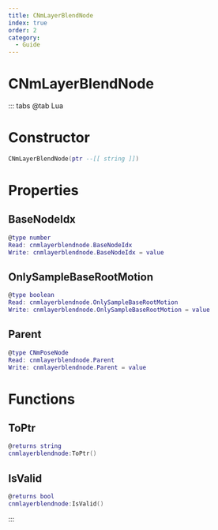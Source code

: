 ```yaml
---
title: CNmLayerBlendNode
index: true
order: 2
category:
  - Guide
---
```


# CNmLayerBlendNode

::: tabs
@tab Lua
# Constructor
```lua
CNmLayerBlendNode(ptr --[[ string ]])
```
# Properties
## BaseNodeIdx 
```lua
@type number
Read: cnmlayerblendnode.BaseNodeIdx
Write: cnmlayerblendnode.BaseNodeIdx = value
```
## OnlySampleBaseRootMotion 
```lua
@type boolean
Read: cnmlayerblendnode.OnlySampleBaseRootMotion
Write: cnmlayerblendnode.OnlySampleBaseRootMotion = value
```
## Parent 
```lua
@type CNmPoseNode
Read: cnmlayerblendnode.Parent
Write: cnmlayerblendnode.Parent = value
```
# Functions
## ToPtr
```lua
@returns string
cnmlayerblendnode:ToPtr()
```
## IsValid
```lua
@returns bool
cnmlayerblendnode:IsValid()
```

:::